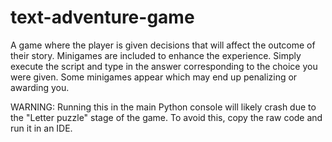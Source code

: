 # text-adventure-game

A game where the player is given decisions that will affect the outcome of their story. Minigames are included to enhance the experience.
Simply execute the script and type in the answer corresponding to the choice you were given.
Some minigames appear which may end up penalizing or awarding you.

WARNING: Running this in the main Python console will likely crash due to the "Letter puzzle" stage of the game. To avoid this, copy the raw code and run it in an IDE.

